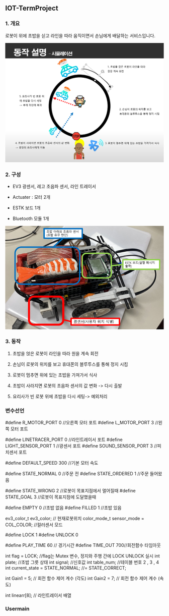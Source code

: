 ## IOT-TermProject


### 1. 개요

로봇이 위에 초밥을 싣고 라인을 따라 움직이면서 손님에게 배달하는 서비스입니다.

![guideline](images/guideline.PNG "guideline")



### 2. 구성

- EV3 광센서, 레고 초음파 센서, 라인 트레이서

- Actuater : 모터 2개

- ESTK 보드 1개

- Bluetooth 모듈 1개

![servingRobot](images/servingRobot.PNG "servingRobot")


### 3. 동작 

1. 초밥을 얹은 로봇이 라인을 따라 원을 계속 회전

2. 손님이 로봇의 위치를 보고 휴대폰의 블루투스를 통해 정지 시킴

3. 로봇이 멈추면 위에 있는 초밥을 가져가서 식사

4. 초밥이 사라지면 로봇의 초음파 센서의 값 변화 -> 다시 출발

5. 요리사가 빈 로봇 위에 초밥을 다시 세팅-> 예외처리

### 변수선언

#define R_MOTOR_PORT		0	//오른쪽 모터 포트
#define L_MOTOR_PORT		3	//왼쪽 모터 포트

#define LINETRACER_PORT		0	//라인트레이서 포트
#define LIGHT_SENSOR_PORT	1	//광센서 포트
#define SOUND_SENSOR_PORT	3	//피치센서 포트

#define DEFAULT_SPEED	300	//기본 모터 속도

#define STATE_NORMAL	0	//주문 전
#define STATE_ORDERED	1	//주문 들어왔음

#define STATE_WRONG	2	//로봇이 목표지점에서 멀어질때
#define STATE_GOAL	3	//로봇이 목표지점에 도달했을때

#define EMPTY 		0	//초밥 없음
#define FILLED 		1	//초밥 있음

ev3_color_t ev3_color;	// 현재로봇위치
color_mode_t sensor_mode = COL_COLOR; //컬러센서 모드

#define LOCK	1
#define UNLOCK	0

#define PLAY_TIME	60 // 경기시간
#define TIME_OUT	700//회전함수 타임아웃

int flag = LOCK;	//flag는 Mutex 변수, 정지와 주행 간에 LOCK UNLOCK 실시
int plate;		//초밥 그릇 상태
int signal;		//신호값
int table_num;		//테이블 번호  2 , 3 , 4
int current_state = STATE_NORMAL; //= STATE_CORRECT;

int Gain1 = 5;	// 회전 함수 제어 계수 (각도)
int Gain2 = 7;	// 회전 함수 제어 계수 (속도)

int linearr[8]; // 라인트레이서 배열


### Usermain


